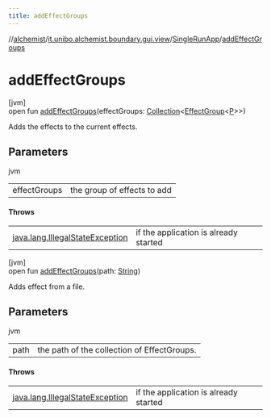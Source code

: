 ```yaml
---
title: addEffectGroups
---
```

//[alchemist](../../../index.html)/[it.unibo.alchemist.boundary.gui.view](../index.html)/[SingleRunApp](index.html)/[addEffectGroups](add-effect-groups.html)



# addEffectGroups



[jvm]\
open fun [addEffectGroups](add-effect-groups.html)(effectGroups: [Collection](https://docs.oracle.com/javase/8/docs/api/java/util/Collection.html)<[EffectGroup](../../it.unibo.alchemist.boundary.gui.effects/-effect-group/index.html)<[P](../../it.unibo.alchemist.boundary.gui.effects.json/-effect-serializer/effect-from-file.html)>>)



Adds the effects to the current effects.



## Parameters


jvm

| | |
|---|---|
| effectGroups | the group of effects to add |



#### Throws


| | |
|---|---|
| [java.lang.IllegalStateException](https://docs.oracle.com/javase/8/docs/api/java/lang/IllegalStateException.html) | if the application is already started |




[jvm]\
open fun [addEffectGroups](add-effect-groups.html)(path: [String](https://docs.oracle.com/javase/8/docs/api/java/lang/String.html))



Adds effect from a file.



## Parameters


jvm

| | |
|---|---|
| path | the path of the collection of EffectGroups. |



#### Throws


| | |
|---|---|
| [java.lang.IllegalStateException](https://docs.oracle.com/javase/8/docs/api/java/lang/IllegalStateException.html) | if the application is already started |



